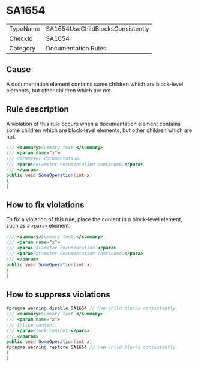 ﻿# SA1654

<table>
<tr>
  <td>TypeName</td>
  <td>SA1654UseChildBlocksConsistently</td>
</tr>
<tr>
  <td>CheckId</td>
  <td>SA1654</td>
</tr>
<tr>
  <td>Category</td>
  <td>Documentation Rules</td>
</tr>
</table>

## Cause

A documentation element contains some children which are block-level elements, but other children which are not.

## Rule description

A violation of this rule occurs when a documentation element contains some children which are block-level elements, but
other children which are not.

```csharp
/// <summary>Summary text.</summary>
/// <param name="x">
/// Parameter documentation.
/// <para>Parameter documentation continued.</para>
/// </param>
public void SomeOperation(int x)
{
}
```

## How to fix violations

To fix a violation of this rule, place the content in a block-level element, such as a `<para>` element.

```csharp
/// <summary>Summary text.</summary>
/// <param name="x">
/// <para>Parameter documentation.</para>
/// <para>Parameter documentation continued.</para>
/// </param>
public void SomeOperation(int x)
{
}
```

## How to suppress violations

```csharp
#pragma warning disable SA1654 // Use child blocks consistently
/// <summary>Summary text.</summary>
/// <param name="x">
/// Inline content.
/// <para>Block content.</para>
/// </param>
public void SomeOperation(int x)
#pragma warning restore SA1654 // Use child blocks consistently
{
}
```
